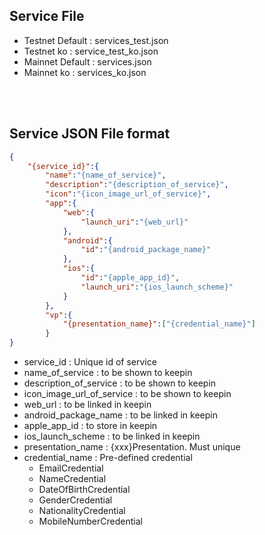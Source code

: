 ## Service File

- Testnet Default : services_test.json  
- Testnet ko      : service_test_ko.json  
- Mainnet Default : services.json
- Mainnet ko      : services_ko.json

<br/>
<br/>

## Service JSON File format
```json
{
	"{service_id}":{
    	"name":"{name_of_service}",
		"description":"{description_of_service}",
		"icon":"{icon_image_url_of_service}",
		"app":{
			"web":{
				"launch_uri":"{web_url}"
			},
			"android":{
				"id":"{android_package_name}"
			},
			"ios":{
				"id":"{apple_app_id}",
				"launch_uri":"{ios_launch_scheme}"
			}
		},
		"vp":{
			"{presentation_name}":["{credential_name}"]
		}
}
```
- service_id : Unique id of service
- name_of_service : to be shown to keepin
- description_of_service : to be shown to keepin
- icon_image_url_of_service : to be shown to keepin
- web_url : to be linked in keepin
- android_package_name : to be linked in keepin
- apple_app_id : to store in keepin
- ios_launch_scheme : to be linked in keepin
- presentation_name : {xxx}Presentation. Must unique
- credential_name : Pre-defined credential
  - EmailCredential
  - NameCredential
  - DateOfBirthCredential
  - GenderCredential
  - NationalityCredential
  - MobileNumberCredential
  
  
